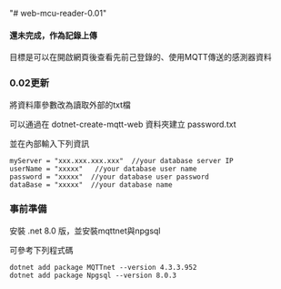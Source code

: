 "# web-mcu-reader-0.01" 

#### 還未完成，作為記錄上傳

目標是可以在開啟網頁後查看先前己登錄的、使用MQTT傳送的感測器資料

### 0.02更新

將資料庫參數改為讀取外部的txt檔

可以通過在 dotnet-create-mqtt-web 資料夾建立 password.txt

並在內部輸入下列資訊

```
myServer = "xxx.xxx.xxx.xxx"  //your database server IP
userName = "xxxxx"   //your database user name
password = "xxxxx"  //your database user password
dataBase = "xxxxx"  //your database name
```

### 事前準備

安裝 .net 8.0 版，並安裝mqttnet與npgsql

可參考下列程式碼

```
dotnet add package MQTTnet --version 4.3.3.952
dotnet add package Npgsql --version 8.0.3
```
